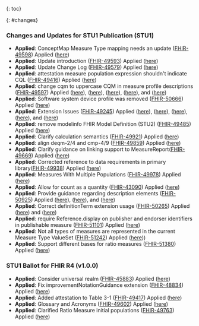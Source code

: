 
{: toc}

{: #changes}

### Changes and Updates for STU1 Publication (STU1)
* **Applied**: ConceptMap Measure Type mapping needs an update ([FHIR-49598](https://jira.hl7.org/browse/FHIR-49598)) Applied ([here](ConceptMap-measure-types.html))
* **Applied**: Update introduction ([FHIR-49593](https://jira.hl7.org/browse/FHIR-49593)) Applied ([here](introduction.html#scope))
* **Applied**: Update Change Log ([FHIR-49579](https://jira.hl7.org/browse/FHIR-49579)) Applied ([here](index.html))
* **Applied**: attestation measure population expression shouldn't indicate CQL ([FHIR-49416](https://jira.hl7.org/browse/FHIR-49416)) Applied ([here](Measure-measure-pi-exm.html))
* **Applied**: change cqm to uppercase CQM in measure profile descriptions	([FHIR-49597](https://jira.hl7.org/browse/FHIR-49597)) Applied ([here](StructureDefinition-cqm-cvmeasure.html)), ([here](StructureDefinition-cqm-publishablemeasure.html)), ([here](StructureDefinition-cqm-executablemeasure.html)), ([here](StructureDefinition-cqm-proportionmeasure.html)), and ([here](StructureDefinition-cqm-ratiomeasure.html))
* **Applied**: Software system device profile was removed ([FHIR-50666](https://jira.hl7.org/browse/FHIR-50666)) Applied ([here](device-software-system-example.html))
* **Applied**: Extension Issues ([FHIR-49245](https://jira.hl7.org/browse/FHIR-49245)) Applied ([here](StructureDefinition-cqm-cvmeasure.html)), ([here](StructureDefinition-cqm-improvementNotation.html)), ([here](StructureDefinition-cqm-ratiomeasure.html)), ([here](measure-exmratio-FHIR.html)), and ([here](measure-exm55-FHIR.html))
* **Applied**: remove modelinfo FHIR Model Definition (STU2) ([FHIR-49485](https://jira.hl7.org/browse/FHIR-49485)) Applied ([here](using-cql.html))
* **Applied**: Clarify calculation semantics ([FHIR-49921](https://jira.hl7.org/browse/FHIR-49921)) Applied ([here](measure-conformance.html))
* **Applied**: align deqm-2/4 and cmp-4/9 ([FHIR-49859](https://jira.hl7.org/browse/FHIR-49859)) Applied ([here](StructureDefinition-cqm-computablemeasure.html))
* **Applied**: Clarify guidance on linking support to MeasureReport([FHIR-49669](https://jira.hl7.org/browse/FHIR-49669)) Applied ([here](StructureDefinition-cqm-computablemeasure.html))
* **Applied**: Corrected reference to data requirements in primary library([FHIR-49938](https://jira.hl7.org/browse/FHIR-49938)) Applied ([here](measure-conformance.html#terminology))
* **Applied**: Measures With Multiple Populations ([FHIR-49978](https://jira.hl7.org/browse/FHIR-49978)) Applied ([here](measure-conformance.html#measures-with-multiple-populations))
* **Applied**: Allow for count as a quantity ([FHIR-43090](https://jira.hl7.org/browse/FHIR-43090)) Applied ([here](StructureDefinition-cqm-testcase.html))
* **Applied**: Provide guidance regarding description elements ([FHIR-50925](https://jira.hl7.org/browse/FHIR-50925)) Applied ([here](measure-conformance.html)), ([here](StructureDefinition-cqm-publishablemeasure.html)), and ([here](StructureDefinition-cqm-computablemeasure.html))
* **Applied**: Correct definitionTerm extension usage ([FHIR-50265](https://jira.hl7.org/browse/FHIR-50265)) Applied ([here](StructureDefinition-cqm-publishablemeasure.html)) and ([here](Measure-measure-publishable-exm.html))
* **Applied**: require Reference.display on publisher and endorser identifiers in publishable measure ([FHIR-51101](https://jira.hl7.org/browse/FHIR-51101)) Applied ([here](StructureDefinition-cqm-publishablemeasure.html))
* **Applied**: Not all types of measures are represented in the current Measure Type ValueSet ([FHIR-51242](https://jira.hl7.org/browse/FHIR-51242)) Applied ([here](StructureDefinition-cqm-type.html)))
* **Applied**: Support different bases for ratio measures ([FHIR-51380](https://jira.hl7.org/browse/FHIR-51380)) Applied ([here](measure-conformance.html))
  

### STU1 Ballot for FHIR R4 (v1.0.0)

* **Applied**: Consider universal realm	([FHIR-45883](https://jira.hl7.org/browse/FHIR-45883)) Applied ([here](index.html))
* **Applied**: Fix improvementNotationGuidance extension	([FHIR-48834](https://jira.hl7.org/browse/FHIR-48834)) Applied ([here](StructureDefinition-cqm-publishablemeasure.html))
* **Applied**: Added attestation to Table 3-1    ([FHIR-49417](https://jira.hl7.org/browse/FHIR-49417)) Applied ([here](measure-conformance.html#conformance-requirement-3-9))
* **Applied**: Glossary and Acronyms    ([FHIR-49602](https://jira.hl7.org/browse/FHIR-49602)) Applied ([here](glossary.html))
* **Applied**: Clarified Ratio Measure initial populations    ([FHIR-49763](https://jira.hl7.org/browse/FHIR-49763)) Applied ([here](measure-conformance.html#ratio-measure-scoring))
